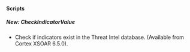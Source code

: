 
#### Scripts
##### New: CheckIndicatorValue
- Check if indicators exist in the Threat Intel database. (Available from Cortex XSOAR 6.5.0).
